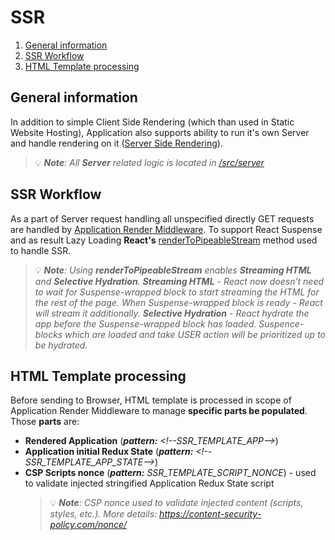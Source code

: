 # SSR
1. [ General information ](#general-information)
2. [ SSR Workflow ](#ssr-workflow)
3. [ HTML Template processing ](#html-template-processing)

## General information
In addition to simple Client Side Rendering (which than used in Static Website Hosting), Application also supports ability to run it's own Server and handle rendering on it ([Server Side Rendering](https://www.heavy.ai/technical-glossary/server-side-rendering)).

> 💡 ***Note**: All **Server** related logic is located in [/src/server](/src/server/server.js)*

## SSR Workflow
As a part of Server request handling all unspecified directly GET requests are handled by [Application Render Middleware](/src/server//middlewares/app-render/app-render.middleware.js).
To support React Suspense and as result Lazy Loading **React's** [renderToPipeableStream](https://reactjs.org/docs/react-dom-server.html#rendertopipeablestream) method used to handle SSR.
> 💡 ***Note**: Using **renderToPipeableStream** enables **Streaming HTML** and **Selective Hydration**.
**Streaming HTML** - React now doesn’t need to wait for Suspense-wrapped block to start streaming the HTML for the rest of the page. When Suspense-wrapped block is ready - React will stream it additionally.
**Selective Hydration** - React hydrate the app before the Suspense-wrapped block has loaded. Suspence-blocks which are loaded and take USER action will be prioritized up to be hydrated.*

## HTML Template processing
Before sending to Browser, HTML template is processed in scope of Application Render Middleware to manage **specific parts be populated**.
Those **parts** are:
- **Rendered Application** (***pattern:** \<!--SSR_TEMPLATE_APP--\>*)
- **Application initial Redux State** (***pattern:** \<!--SSR_TEMPLATE_APP_STATE--\>*)
- **CSP Scripts nonce** (***pattern:** SSR_TEMPLATE_SCRIPT_NONCE*) - used to validate injected stringified Application Redux State script
    > 💡 ***Note**: CSP nonce used to validate injected content (scripts, styles, etc.). More details: https://content-security-policy.com/nonce/*
